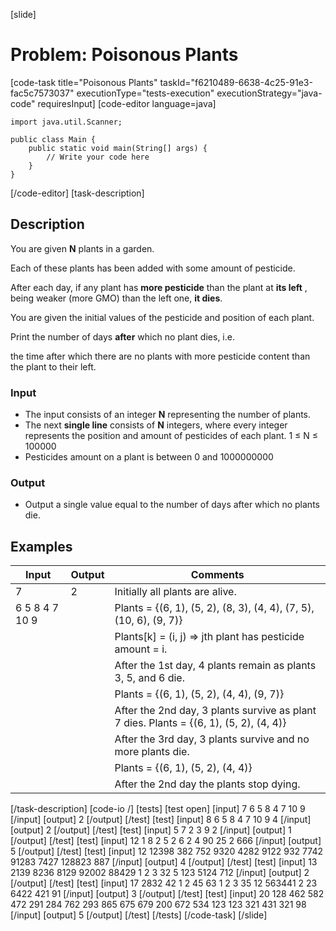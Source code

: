 [slide]
# Problem: Poisonous Plants
[code-task title="Poisonous Plants" taskId="f6210489-6638-4c25-91e3-fac5c7573037" executionType="tests-execution" executionStrategy="java-code" requiresInput]
[code-editor language=java]
```
import java.util.Scanner;

public class Main {
    public static void main(String[] args) {
        // Write your code here
    }
}
```
[/code-editor]
[task-description]
## Description
You are given  **N**  plants in a garden.

Each of these plants has been added with some amount of pesticide.

After each day, if any plant has **more pesticide** than the plant at **its left** , being weaker (more GMO) than the left one, **it dies**.

You are given the initial values of the pesticide and position of each plant.

Print the number of days **after** which no plant dies, i.e.

the time after which there are no plants with more pesticide content than the plant to their left.

### Input

- The input consists of an integer  **N** representing the number of plants.
- The next **single line** consists of  **N**  integers, where every integer represents the position and amount of pesticides of each plant. 1 ≤ N ≤ 100000
- Pesticides amount on a plant is between 0 and 1000000000

### Output

- Output a single value equal to the number of days after which no plants die.

## Examples
| **Input** | **Output** | **Comments** |
| --- | --- | --- |
| 7 | 2 | Initially all plants are alive.  |
| 6 5 8 4 7 10 9 |  | Plants = {(6, 1), (5, 2), (8, 3), (4, 4), (7, 5), (10, 6), (9, 7)}  |
|  |  | Plants[k] = (i, j) => jth plant has pesticide amount = i.  |
|  |  | After the 1st day, 4 plants remain as plants 3, 5, and 6 die.  |
|  |  | Plants = {(6, 1), (5, 2), (4, 4), (9, 7)}  |
|  |  | After the 2nd day, 3 plants survive as plant 7 dies. Plants = {(6, 1), (5, 2), (4, 4)}  |
|  |  | After the 3rd day, 3 plants survive and no more plants die.  |
|  |  | Plants = {(6, 1), (5, 2), (4, 4)}  |
|  |  | After the 2nd day the plants stop dying.  |

[/task-description]
[code-io /]
[tests]
[test open]
[input]
7
6 5 8 4 7 10 9
[/input]
[output]
2
[/output]
[/test]
[test]
[input]
8
6 5 8 4 7 10 9 4
[/input]
[output]
2
[/output]
[/test]
[test]
[input]
5
7 2 3 9 2
[/input]
[output]
1
[/output]
[/test]
[test]
[input]
12
1 8 2 5 2 6 2 4 90 25 2 666
[/input]
[output]
5
[/output]
[/test]
[test]
[input]
12
12398 382 752 9320 4282 9122 932 7742 91283 7427 128823 887
[/input]
[output]
4
[/output]
[/test]
[test]
[input]
13
2139 8236 8129 92002 88429 1 2 3 32 5 123 5124 712
[/input]
[output]
2
[/output]
[/test]
[test]
[input]
17
2832 42 1 2 45 63 1 2 3 35 12 563441 2 23 6422 421 91
[/input]
[output]
3
[/output]
[/test]
[test]
[input]
20
128 462 582 472 291 284 762 293 865 675 679 200 672 534 123 123 321 431 321 98
[/input]
[output]
5
[/output]
[/test]
[/tests]
[/code-task]
[/slide]